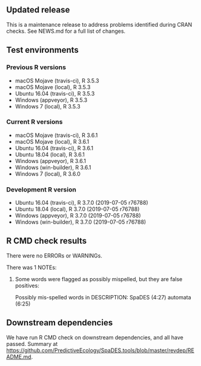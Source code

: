 ## Updated release

This is a maintenance release to address problems identified during CRAN checks.
See NEWS.md for a full list of changes.

## Test environments

### Previous R versions
* macOS Mojave        (travis-ci), R 3.5.3
* macOS Mojave            (local), R 3.5.3
* Ubuntu 16.04        (travis-ci), R 3.5.3
* Windows              (appveyor), R 3.5.3
* Windows 7               (local), R 3.5.3

### Current R versions
* macOS Mojave        (travis-ci), R 3.6.1
* macOS Mojave            (local), R 3.6.1
* Ubuntu 16.04        (travis-ci), R 3.6.1
* Ubuntu 18.04            (local), R 3.6.1
* Windows              (appveyor), R 3.6.1
* Windows           (win-builder), R 3.6.1
* Windows 7               (local), R 3.6.0

### Development R version
* Ubuntu 16.04        (travis-ci), R 3.7.0 (2019-07-05 r76788)
* Ubuntu 18.04            (local), R 3.7.0 (2019-07-05 r76788)
* Windows              (appveyor), R 3.7.0 (2019-07-05 r76788)
* Windows           (win-builder), R 3.7.0 (2019-07-05 r76788)

## R CMD check results

There were no ERRORs or WARNINGs.

There was 1 NOTEs:

1. Some words were flagged as possibly mispelled, but they are false positives:

    Possibly mis-spelled words in DESCRIPTION:
      SpaDES (4:27)
      automata (6:25)

## Downstream dependencies

We have run R CMD check on downstream dependencies, and all have passed.
Summary at https://github.com/PredictiveEcology/SpaDES.tools/blob/master/revdep/README.md.
